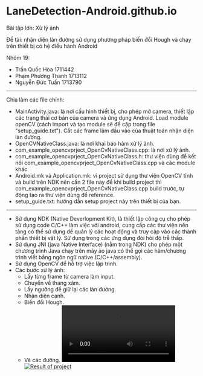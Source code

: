 # LaneDetection-Android.github.io

Bài tập lớn: Xử lý ảnh

Đề tài: nhận diện làn đường sử dụng phương pháp biến đổi Hough và chạy trên thiết bị có hệ điều hành Android

Nhóm 19: 
- Trần Quốc Hòa         1711442
- Phạm Phương Thanh     1713112
- Nguyễn Đức Tuấn       1713790
  
-----------------------------------------------------------------------------------------------------------------------

Chia làm các file chính:
- MainActivity.java: là nơi cấu hình thiết bị, cho phép mở camera, thiết lập các trạng thái cơ bản của camera và ứng dụng Android. Load module openCV (cách import và tạo module sẽ đề cập trong file "setup_guide.txt"). Cắt các frame làm đầu vào của thuật toán nhận diện làn đường.
- OpenCVNativeClass.java: là nơi khai báo hàm xử lý ảnh.
- com_example_opencvprject_OpenCvNativeClass.cpp: là nơi xử lý ảnh.
- com_example_opencvprject_OpenCvNativeClass.h: thư viện dùng để kết nối com_example_opencvprject_OpenCvNativeClass.cpp và các module khác
- Android.mk và Application.mk: vì project sử dụng thư viện OpenCV tĩnh và build trên NDK nên cần 2 file này để khi build project thì com_example_opencvprject_OpenCvNativeClass.cpp build trước, tự động tạo ra thư viện dùng để reference.
- setup_guide.txt: hướng dẫn setup project này trên thiết bị của bạn.
  
-----------------------------------------------------------------------------------------------------------------------

- Sử dụng NDK (Native Deverlopment Kit), là thiết lập công cụ cho phép sử dụng code C/C++ làm việc với android, cung cấp các thư viện nền tảng có thể sử dụng để quản lý các hoạt động và truy cập vào các thành phần thiết bị vật lý. Sử dụng trong các ứng dụng đòi hỏi độ trễ thấp.
- Sử dụng JNI (java Native Interface) (nằm trong NDK) cho phép một chương trình Java chạy trên máy ảo java có thể gọi các hàm/chương trình viết bằng ngôn ngữ native (C/C++/assembly).
- Sử dụng OpenCV để hỗ trợ việc lập trình.
- Các bước xử lý ảnh:
    + Lấy từng frame từ camera làm input.
    + Chuyển về thang xám.
    + Lấy ngưỡng để giữ lại các làn đường.
    + Nhận diện cạnh.
    + Biến đổi Hough.
    + Vẽ các đường.
<video><source src ="https://www.youtube.com/watch?v=zesafNcvtuY&feature=youtu.be"></source></video>
[![Result of project](https://gifs.com/gif/1Wo5NP)](https://www.youtube.com/watch?v=zesafNcvtuY&feature=youtu.be)
